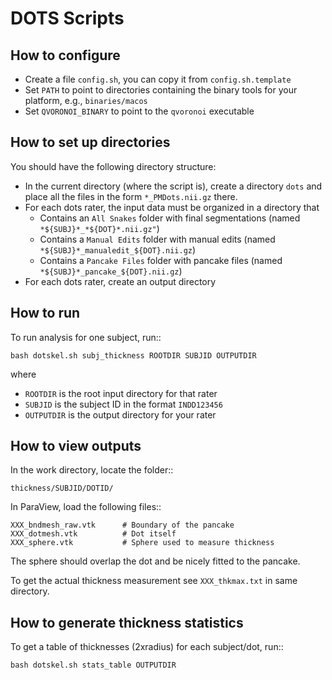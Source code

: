 DOTS Scripts
============

How to configure
----------------

* Create a file `config.sh`, you can copy it from `config.sh.template`
* Set `PATH` to point to directories containing the binary tools for your platform, e.g., `binaries/macos`
* Set `QVORONOI_BINARY` to point to the `qvoronoi` executable

How to set up directories
-------------------------
You should have the following directory structure:

* In the current directory (where the script is), create a directory `dots` and place all the files in the form `*_PMDots.nii.gz` there.
* For each dots rater, the input data must be organized in a directory that 
  * Contains an `All Snakes` folder with final segmentations (named `*${SUBJ}*_*${DOT}*.nii.gz"`)
  * Contains a `Manual Edits` folder with manual edits (named `*${SUBJ}*_manualedit_${DOT}.nii.gz`)
  * Contains a `Pancake Files` folder with pancake files (named `*${SUBJ}*_pancake_${DOT}.nii.gz`)
* For each dots rater, create an output directory

How to run
----------
To run analysis for one subject, run::

    bash dotskel.sh subj_thickness ROOTDIR SUBJID OUTPUTDIR

where
* `ROOTDIR` is the root input directory for that rater
* `SUBJID` is the subject ID in the format `INDD123456`
* `OUTPUTDIR` is the output directory for your rater

How to view outputs
-------------------
In the work directory, locate the folder::

    thickness/SUBJID/DOTID/

In ParaView, load the following files::

    XXX_bndmesh_raw.vtk      # Boundary of the pancake
    XXX_dotmesh.vtk          # Dot itself
    XXX_sphere.vtk           # Sphere used to measure thickness

The sphere should overlap the dot and be nicely fitted to the pancake.

To get the actual thickness measurement see `XXX_thkmax.txt` in same directory.


How to generate thickness statistics
------------------------------------

To get a table of thicknesses (2xradius) for each subject/dot, run::

    bash dotskel.sh stats_table OUTPUTDIR


